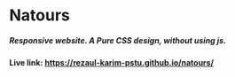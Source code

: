 # Natours
##### Responsive website. A Pure CSS design, without using js.
#### Live link: https://rezaul-karim-pstu.github.io/natours/
